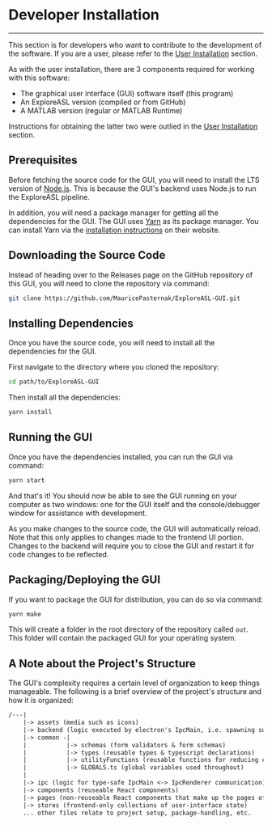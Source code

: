 # Developer Installation

---

This section is for developers who want to contribute to the development of the software. If you are a user, please refer to the [User Installation](../Installation/Users.md) section.

As with the user installation, there are 3 components required for working with this software:
- The graphical user interface (GUI) software itself (this program)
- An ExploreASL version (compiled or from GitHub)
- A MATLAB version (regular or MATLAB Runtime)

Instructions for obtaining the latter two were outlied in the [User Installation](../Installation/Users.md) section.

## Prerequisites

Before fetching the source code for the GUI, you will need to install the LTS version of [Node.js](https://nodejs.org/en/). This is because the GUI's backend uses Node.js to run the ExploreASL pipeline.

In addition, you will need a package manager for getting all the dependencies for the GUI. The GUI uses [Yarn](https://yarnpkg.com/) as its package manager. You can install Yarn via the [installation instructions](https://classic.yarnpkg.com/en/docs/install/#windows-stable) on their website.

## Downloading the Source Code

Instead of heading over to the Releases page on the GitHub repository of this GUI, you will need to clone the repository via command:

```bash
git clone https://github.com/MauricePasternak/ExploreASL-GUI.git
```

## Installing Dependencies

Once you have the source code, you will need to install all the dependencies for the GUI.

First navigate to the directory where you cloned the repository:

```bash
cd path/to/ExploreASL-GUI
```

Then install all the dependencies:

```bash
yarn install
```

## Running the GUI

Once you have the dependencies installed, you can run the GUI via command:

```bash
yarn start
```

And that's it! You should now be able to see the GUI running on your computer as two windows: one for the GUI itself and the console/debugger window for assistance with development.

As you make changes to the source code, the GUI will automatically reload. Note that this only applies to changes made to the frontend UI portion. Changes to the backend will require you to close the GUI and restart it for code changes to be reflected.

## Packaging/Deploying the GUI

If you want to package the GUI for distribution, you can do so via command:

```bash
yarn make
```

This will create a folder in the root directory of the repository called `out`. This folder will contain the packaged GUI for your operating system.

## A Note about the Project's Structure

The GUI's complexity requires a certain level of organization to keep things manageable. The following is a brief overview of the project's structure and how it is organized:

```txt
/---|
    |-> assets (media such as icons)
    |-> backend (logic executed by electron's IpcMain, i.e. spawning subprocesses to run ExploreASL)
    |-> common -|
    |           |-> schemas (form validators & form schemas)
    |           |-> types (reusable types & typescript declarations)
    |           |-> utilityFunctions (reusable functions for reducing code use)
    |           |-> GLOBALS.ts (global variables used throughout)
    |
    |-> ipc (logic for type-safe IpcMain <-> IpcRenderer communication)
    |-> components (reuseable React components)
    |-> pages (non-reuseable React components that make up the pages of the GUI)
    |-> stores (frontend-only collections of user-interface state)
    ... other files relate to project setup, package-handling, etc.
```